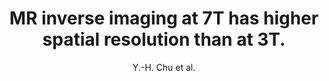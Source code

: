 ---
cat: ciel
subcat: neurophysics
bestof: false
author: Y.-H. Chu et al.
title: MR inverse imaging at 7T has higher spatial resolution than at 3T.
year: 2015
type: inproceedings
---